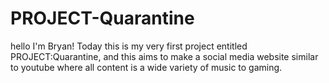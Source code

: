 # PROJECT-Quarantine

hello I'm Bryan! Today this is my very first project entitled PROJECT:Quarantine, and this aims to make a social media website similar to youtube where all content is a wide variety of music to gaming.
